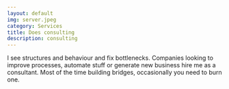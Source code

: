 ```yaml
---
layout: default
img: server.jpeg
category: Services
title: Does consulting
description: consulting
---
```


I see structures and behaviour and fix bottlenecks. Companies looking to improve processes, automate stuff or generate new business hire me as a consultant. Most of the time building bridges, occasionally you need to burn one.
